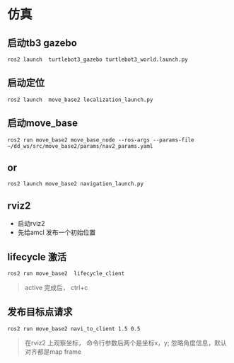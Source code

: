 # 仿真

## 启动tb3 gazebo

```
ros2 launch  turtlebot3_gazebo turtlebot3_world.launch.py
```

## 启动定位
```
ros2 launch  move_base2 localization_launch.py
```

## 启动move_base
```
ros2 run move_base2 move_base_node --ros-args --params-file ~/dd_ws/src/move_base2/params/nav2_params.yaml
```
## or
```
ros2 launch move_base2 navigation_launch.py
```

## rviz2

- 启动rviz2
- 先给amcl 发布一个初始位置

## lifecycle 激活
```
ros2 run move_base2  lifecycle_client
```
> active 完成后， ctrl+c

## 发布目标点请求
```
ros2 run move_base2 navi_to_client 1.5 0.5
```

> 在rviz2 上观察坐标， 命令行参数后两个是坐标x，y; 忽略角度信息，默认对齐都是map frame